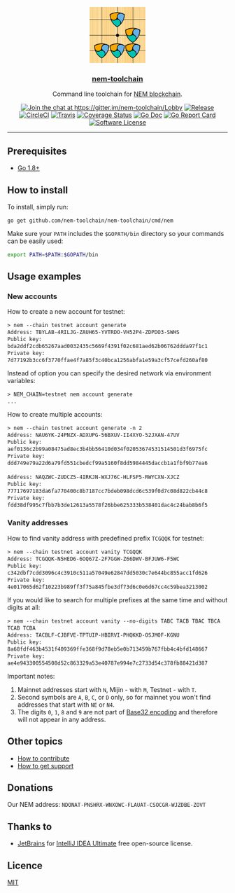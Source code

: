 <p align="center">
  <img alt="nem-toolchain logo" src="assets/logo.png" height="128" />
  <h3 align="center"><a href="https://git.io/nemtool">nem-toolchain</a></h3>
  <p align="center">Command line toolchain for <a href=https://nem.io>NEM blockchain</a>.</p>
  <p align="center">
    <a href="https://gitter.im/nem-toolchain/Lobby?utm_source=badge&utm_medium=badge&utm_campaign=pr-badge&utm_content=badge"><img alt="Join the chat at https://gitter.im/nem-toolchain/Lobby" src="https://img.shields.io/gitter/room/badges/shields.svg?style=flat-square"></a>
    <a href="https://github.com/nem-toolchain/nem-toolchain/releases/latest"><img alt="Release" src="https://img.shields.io/github/release/nem-toolchain/nem-toolchain.svg?style=flat-square"></a>
    <a href="https://circleci.com/gh/nem-toolchain/nem-toolchain"><img alt="CircleCI" src="https://img.shields.io/circleci/project/github/nem-toolchain/nem-toolchain.svg?style=flat-square"></a>
    <a href="https://travis-ci.org/nem-toolchain/nem-toolchain"><img alt="Travis" src="https://img.shields.io/travis/nem-toolchain/nem-toolchain.svg?style=flat-square"></a>
    <a href="https://codecov.io/gh/nem-toolchain/nem-toolchain"><img alt="Coverage Status" src="https://img.shields.io/codecov/c/github/nem-toolchain/nem-toolchain/master.svg?style=flat-square"></a>
    <a href="http://godoc.org/github.com/nem-toolchain/nem-toolchain"><img alt="Go Doc" src="https://img.shields.io/badge/godoc-reference-blue.svg?style=flat-square"></a>
    <a href="https://goreportcard.com/report/github.com/nem-toolchain/nem-toolchain"><img alt="Go Report Card" src="https://goreportcard.com/badge/github.com/nem-toolchain/nem-toolchain?style=flat-square"></a>
    <a href="LICENSE"><img alt="Software License" src="https://img.shields.io/badge/license-MIT-brightgreen.svg?style=flat-square"></a>
  </p>
</p>

---

## Prerequisites

* [Go 1.8+](http://golang.org/doc/install)

## How to install

To install, simply run:

```shell
go get github.com/nem-toolchain/nem-toolchain/cmd/nem
```

Make sure your `PATH` includes the `$GOPATH/bin` directory so your commands can be easily used:

```bash
export PATH=$PATH:$GOPATH/bin
```

## Usage examples

### New accounts

How to create a new account for testnet:

```
> nem --chain testnet account generate
Address: TBYLAB-4RILJG-ZAUH65-YVTRDO-VH52P4-ZDPDO3-SWHS
Public key: bda2ddf2cdb65267aad0032435c5669f4391f02c681aed62b06762ddda97f1c1
Private key: 7d77192b3cc6f3770ffae4f7a85f3c40bca1256abfa1e59a3cf57cefd260af80
```

Instead of option you can specify the desired network via environment variables:

```
> NEM_CHAIN=testnet nem account generate
...
```

How to create multiple accounts:

```
> nem --chain testnet account generate -n 2
Address: NAU6YK-24PNZX-ADXUPG-56BXUV-II4XYO-52JXAN-47UV
Public key: aef0136c2b99a08475ad8ec3b4bb56410d034f02053674531514501d3f6975fc
Private key: ddd749e79a22d6a79fd551cbedcf99a5160f8dd5984445daccb1a1fbf9b77ea6

Address: NAQZWC-ZUDCZ5-4IRKJN-WXJ76C-HLFSP5-RWYCXN-XJCZ
Public key: 77717697183da6fa770400c8b7187cc7bdeb098dcd6c539f0d7c08d822cb44c8
Private key: fdd38df995c7fbb7b3de12613a5578f26bbe625333b538401dac4c24bab8b6f5
```

### Vanity addresses

How to find vanity address with predefined prefix `TCGQQK` for testnet:

```
> nem --chain testnet account vanity TCGQQK
Address: TCGQQK-N5HED6-6OQ67Z-2F7GGW-Z66DWV-BFJUW6-F5WC
Public key: c342dbf7cdd3096c4c3910c511a57049e62847dd5030c7e644bc855acc1fd626
Private key: 4e017065d62f10223b989ff3f75a845fbe3df73d6c0e6d67cc4c59bea3213002
```

If you would like to search for multiple prefixes at the same time and without digits at all:

```
> nem --chain testnet account vanity --no-digits TABC TACB TBAC TBCA TCAB TCBA
Address: TACBLF-CJBFVE-TPTUIP-HBIRVI-PHQKKD-OSJMOF-KGNU
Public key: 8a68fdf463b4531f409369ffe368f9d78eb5e0b713459b767fbb4c4bfd148667
Private key: ae4e943300554508d52c863329a53e40787e994e7c2733d54c378fb88421d387
```

Important notes:

1. Mainnet addresses start with `N`, Mijin - with `M`, Testnet - with `T`.
1. Second symbols are `A`, `B`, `C`, or `D` only, so for mainnet you won't find addresses that start with `NE` or `N4`.
1. The digits `0`, `1`, `8` and `9` are not part of [Base32 encoding](https://en.wikipedia.org/wiki/Base32) and therefore will not appear in any address. 

## Other topics

* [How to contribute](CONTRIBUTING.md)
* [How to get support](SUPPORT.md)

## Donations

Our NEM address: `NDONAT-PNSHRX-WNXOWC-FLAUAT-CSOCGR-WJZDBE-ZOVT`

## Thanks to

* [JetBrains](https://www.jetbrains.com) for [IntelliJ IDEA Ultimate](https://www.jetbrains.com/idea) free open-source license.

## Licence

[MIT](LICENSE)
